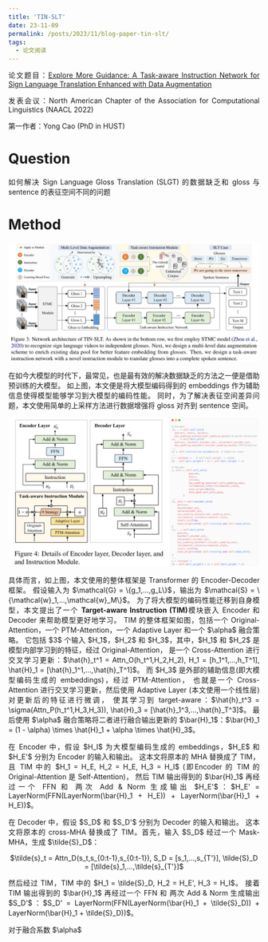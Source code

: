 ```yaml
---
title: 'TIN-SLT'
date: 23-11-09
permalink: /posts/2023/11/blog-paper-tin-slt/
tags:
  - 论文阅读
---
```


<p style="text-align:justify; text-justify:inter-ideograph;"> 论文题目：<a href="https://aclanthology.org/2022.findings-naacl.205/" target="_blank" title="Multi-modality with Context">Explore More Guidance: A Task-aware Instruction Network for Sign Language Translation Enhanced with Data Augmentation</a></p>

<p style="text-align:justify; text-justify:inter-ideograph;">发表会议：North American Chapter of the Association for Computational Linguistics (NAACL 2022)</p>

第一作者：Yong Cao (PhD in HUST)

Question
===

<p style="text-align:justify; text-justify:inter-ideograph;">如何解决 Sign Language Gloss Translation (SLGT) 的数据缺乏和 gloss 与 sentence 的表征空间不同的问题</p>


Method
===

![TIN-SLT architecture](/images/paper_TIN-SLT.png)

<p style="text-align:justify; text-justify:inter-ideograph;">在如今大模型的时代下，最常见，也是最有效的解决数据缺乏的方法之一便是借助预训练的大模型。
如上图，本文便是将大模型编码得到的 embeddings 作为辅助信息使得模型能够学习到大模型的编码性能。
同时，为了解决表征空间差异问题，本文使用简单的上采样方法进行数据增强将 gloss 对齐到 sentence 空间。</p>

![TIN-SLT encoder and decoder](/images/paper_TIN-SLT-encoder-decoder.png)

<p style="text-align:justify; text-justify:inter-ideograph;">具体而言，如上图，本文使用的整体框架是 Transformer 的 Encoder-Decoder 框架。
假设输入为 $\mathcal{G} = \{g_1,...,g_L\}$，输出为 $\mathcal{S} = \{\mathcal{w}_1,...,\mathcal{w}_M\}$。
为了将大模型的编码性能迁移到自身模型，本文提出了一个 <b>Target-aware Instruction (TIM)</b>模块嵌入 Encoder 和 Decoder 来帮助模型更好地学习。
TIM 的整体框架如图，包括一个 Original-Attention，一个 PTM-Attention，一个 Adaptive Layer 和一个 $\alpha$ 融合策略。
它包括 $3$ 个输入 $H_1$，$H_2$ 和 $H_3$，其中，$H_1$ 和 $H_2$ 是模型内部学习到的特征，经过 Original-Attention，
是一个 Cross-Attention 进行交叉学习更新：$\hat{h}_t^1 = Attn_O(h_t^1,H_2,H_2), H_1 = [h_1^1,...,h_T^1], \hat{H}_1 = [\hat{h}_1^1,...,\hat{h}_T^1]$。
而 $H_3$ 是外部的辅助信息(即大模型编码生成的 embeddings)，经过 PTM-Attention，
也就是一个 Cross-Attention 进行交叉学习更新，然后使用 Adaptive Layer (本文使用一个线性层) 对更新后的特征进行微调，
使其学习到 target-aware：$\hat{h}_t^3 = \sigma(Attn_P(h_t^1,H_3,H_3)), \hat{H}_3 = [\hat{h}_1^3,...,\hat{h}_T^3]$。
最后使用 $\alpha$ 融合策略将二者进行融合输出更新的 $\bar{H}_1$：$\bar{H}_1 = (1 - \alpha) \times \hat{H}_1 + \alpha \times \hat{H}_3$。</p>

<p style="text-align:justify; text-justify:inter-ideograph;">在 Encoder 中，假设 $H_I$ 为大模型编码生成的 embeddings，$H_E$ 和 $H_E'$ 分别为 Encoder 的输入和输出。
这本文将原本的 MHA 替换成了 TIM，且 TIM 中的 $H_1 = H_E, H_2 = H_E, H_3 = H_I$ (即Encoder 的 TIM 的 Original-Attention 是 Self-Attention)，
然后 TIM 输出得到的 $\bar{H}_1$ 再经过一个 FFN 和 两次 Add & Norm 生成输出 $H_E'$：$H_E' = LayerNorm(FFN(LayerNorm(\bar{H}_1 + H_E)) + LayerNorm(\bar{H}_1 + H_E))$。</p>

<p style="text-align:justify; text-justify:inter-ideograph;">在 Decoder 中，假设 $S_D$ 和 $S_D'$ 分别为 Decoder 的输入和输出。
这本文将原本的 cross-MHA 替换成了 TIM。首先，输入 $S_D$ 经过一个 Mask-MHA，生成 $\tilde{S}_D$：</p>

<center>$\tilde{s}_t = Attn_D(s_t,s_{0:t-1},s_{0:t-1}), S_D = [s_1,...,s_{T'}], \tilde{S}_D = [\tilde{s}_1,...,\tilde{s}_{T'}]$</center>

<p style="text-align:justify; text-justify:inter-ideograph;"></p>

<p style="text-align:justify; text-justify:inter-ideograph;">然后经过 TIM，TIM 中的 $H_1 = \tilde{S}_D, H_2 = H_E', H_3 = H_I$。
接着 TIM 输出得到的 $\bar{H}_1$ 再经过一个 FFN 和 两次 Add & Norm 生成输出 $S_D'$：$S_D' = LayerNorm(FFN(LayerNorm(\bar{H}_1 + \tilde{S}_D)) + LayerNorm(\bar{H}_1 + \tilde{S}_D))$。</p>

<p style="text-align:justify; text-justify:inter-ideograph;">对于融合系数 $\alpha$</p>